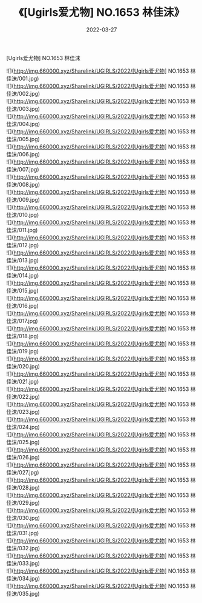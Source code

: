 ﻿---
layout: post
title:  《[Ugirls爱尤物] NO.1653 林佳沫》
date:   2022-03-27
img: http://img.660000.xyz/Sharelink/UGIRLS/2022/[Ugirls爱尤物] NO.1653 林佳沫/000.jpg
categories: [美女, 清纯, 唯美]
---

[Ugirls爱尤物] NO.1653 林佳沫

 ![](http://img.660000.xyz/Sharelink/UGIRLS/2022/[Ugirls爱尤物] NO.1653 林佳沫/001.jpg) <br>![](http://img.660000.xyz/Sharelink/UGIRLS/2022/[Ugirls爱尤物] NO.1653 林佳沫/002.jpg) <br>![](http://img.660000.xyz/Sharelink/UGIRLS/2022/[Ugirls爱尤物] NO.1653 林佳沫/003.jpg) <br>![](http://img.660000.xyz/Sharelink/UGIRLS/2022/[Ugirls爱尤物] NO.1653 林佳沫/004.jpg) <br>![](http://img.660000.xyz/Sharelink/UGIRLS/2022/[Ugirls爱尤物] NO.1653 林佳沫/005.jpg) <br>![](http://img.660000.xyz/Sharelink/UGIRLS/2022/[Ugirls爱尤物] NO.1653 林佳沫/006.jpg) <br>![](http://img.660000.xyz/Sharelink/UGIRLS/2022/[Ugirls爱尤物] NO.1653 林佳沫/007.jpg) <br>![](http://img.660000.xyz/Sharelink/UGIRLS/2022/[Ugirls爱尤物] NO.1653 林佳沫/008.jpg) <br>![](http://img.660000.xyz/Sharelink/UGIRLS/2022/[Ugirls爱尤物] NO.1653 林佳沫/009.jpg) <br>![](http://img.660000.xyz/Sharelink/UGIRLS/2022/[Ugirls爱尤物] NO.1653 林佳沫/010.jpg) <br>![](http://img.660000.xyz/Sharelink/UGIRLS/2022/[Ugirls爱尤物] NO.1653 林佳沫/011.jpg) <br>![](http://img.660000.xyz/Sharelink/UGIRLS/2022/[Ugirls爱尤物] NO.1653 林佳沫/012.jpg) <br>![](http://img.660000.xyz/Sharelink/UGIRLS/2022/[Ugirls爱尤物] NO.1653 林佳沫/013.jpg) <br>![](http://img.660000.xyz/Sharelink/UGIRLS/2022/[Ugirls爱尤物] NO.1653 林佳沫/014.jpg) <br>![](http://img.660000.xyz/Sharelink/UGIRLS/2022/[Ugirls爱尤物] NO.1653 林佳沫/015.jpg) <br>![](http://img.660000.xyz/Sharelink/UGIRLS/2022/[Ugirls爱尤物] NO.1653 林佳沫/016.jpg) <br>![](http://img.660000.xyz/Sharelink/UGIRLS/2022/[Ugirls爱尤物] NO.1653 林佳沫/017.jpg) <br>![](http://img.660000.xyz/Sharelink/UGIRLS/2022/[Ugirls爱尤物] NO.1653 林佳沫/018.jpg) <br>![](http://img.660000.xyz/Sharelink/UGIRLS/2022/[Ugirls爱尤物] NO.1653 林佳沫/019.jpg) <br>![](http://img.660000.xyz/Sharelink/UGIRLS/2022/[Ugirls爱尤物] NO.1653 林佳沫/020.jpg) <br>![](http://img.660000.xyz/Sharelink/UGIRLS/2022/[Ugirls爱尤物] NO.1653 林佳沫/021.jpg) <br>![](http://img.660000.xyz/Sharelink/UGIRLS/2022/[Ugirls爱尤物] NO.1653 林佳沫/022.jpg) <br>![](http://img.660000.xyz/Sharelink/UGIRLS/2022/[Ugirls爱尤物] NO.1653 林佳沫/023.jpg) <br>![](http://img.660000.xyz/Sharelink/UGIRLS/2022/[Ugirls爱尤物] NO.1653 林佳沫/024.jpg) <br>![](http://img.660000.xyz/Sharelink/UGIRLS/2022/[Ugirls爱尤物] NO.1653 林佳沫/025.jpg) <br>![](http://img.660000.xyz/Sharelink/UGIRLS/2022/[Ugirls爱尤物] NO.1653 林佳沫/026.jpg) <br>![](http://img.660000.xyz/Sharelink/UGIRLS/2022/[Ugirls爱尤物] NO.1653 林佳沫/027.jpg) <br>![](http://img.660000.xyz/Sharelink/UGIRLS/2022/[Ugirls爱尤物] NO.1653 林佳沫/028.jpg) <br>![](http://img.660000.xyz/Sharelink/UGIRLS/2022/[Ugirls爱尤物] NO.1653 林佳沫/029.jpg) <br>![](http://img.660000.xyz/Sharelink/UGIRLS/2022/[Ugirls爱尤物] NO.1653 林佳沫/030.jpg) <br>![](http://img.660000.xyz/Sharelink/UGIRLS/2022/[Ugirls爱尤物] NO.1653 林佳沫/031.jpg) <br>![](http://img.660000.xyz/Sharelink/UGIRLS/2022/[Ugirls爱尤物] NO.1653 林佳沫/032.jpg) <br>![](http://img.660000.xyz/Sharelink/UGIRLS/2022/[Ugirls爱尤物] NO.1653 林佳沫/033.jpg) <br>![](http://img.660000.xyz/Sharelink/UGIRLS/2022/[Ugirls爱尤物] NO.1653 林佳沫/034.jpg) <br>![](http://img.660000.xyz/Sharelink/UGIRLS/2022/[Ugirls爱尤物] NO.1653 林佳沫/035.jpg) <br>